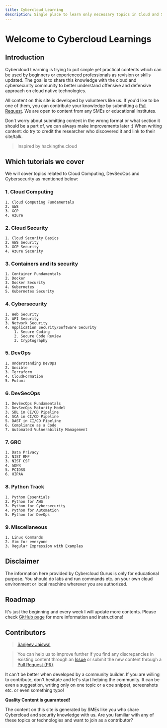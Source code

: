 ```yaml
---
title: Cybercloud Learning
description: Single place to learn only necessary topics in Cloud and Security
---
```


# Welcome to Cybercloud Learnings
## Introduction
Cybercloud Learning is trying to put simple yet practical contents which can be used by beginners or experienced  professionals as revision or skills updated. The goal is to share this knowledge with the cloud and cybersecurity community to better understand offensive and defensive approach on cloud native technologies.

All content on this site is developed by volunteers like us. If you'd like to be one of them, you can contribute your knowledge by submitting a [Pull Request](https://github.com/jassics/CybercloudLearning/pulls). We are open to content from any SMEs or educational institutes. 

Don't worry about submitting content in the wrong format or what section it should be a part of, we can always make improvements later :) When writing content: do try to credit the researcher who discovered it and link to their site/talk.

> Inspired by hackingthe.cloud


## Which tutorials we cover
We will cover topics related to Cloud Computing, DevSecOps and Cybersecurity as mentioned below:

### 1. Cloud Computing
    1. Cloud Computing Fundamentals
    2. AWS
    3. GCP
    4. Azure
### 2. Cloud Security
    1. Cloud Security Basics
    2. AWS Security
    3. GCP Security
    4. Azure Security
### 3. Containers and its security
    1. Container Fundamentals
    2. Docker
    3. Docker Security
    4. Kubernetes
    5. Kubernetes Security
### 4. Cybersecurity
    1. Web Security
    2. API Security
    3. Network Security
    4. Application Security/Software Security
        1. Secure Coding
        2. Secure Code Review
        3. Cryptography
### 5. DevOps
    1. Understanding DevOps
    2. Ansible
    3. Terraform
    4. CloudFormation
    5. Pulumi
### 6. DevSecOps
    1. DevSecOps Fundamentals
    2. DevSecOps Maturity Model
    3. SDL in CI/CD Pipeline
    4. SCA in CI/CD Pipeline
    5. DAST in CI/CD Pipeline
    6. Compliance as a Code
    7. Automated Vulnerability Management
### 7. GRC
    1. Data Privacy
    2. NIST RMF
    3. NIST CSF
    4. GDPR
    5. PCIDSS
    6. HIPAA
### 8. Python Track
    1. Python Essentials
    2. Python for AWS
    3. Python for Cybersecurity
    4. Python for Automation
    5. Python for DevOps
### 9. Miscellaneous
    1. Linux Commands
    2. Vim for everyone
    3. Regular Expression with Examples

## Disclaimer
The information here provided by Cybercloud Gurus is only for educational purpose.
You should do labs and run commands etc. on your own cloud environment or local machine wherever you are authorized.

## Roadmap
It's just the beginning and every week I will update more contents.
Please check [GitHub page](https://github.com/jassics/CybercloudLearning) for more information and instructions!


## Contributors
> [Sanjeev Jaiswal](https://www.twitter.com/jassics)

> You can help us to improve further if you find any discrepancies in existing content through an [Issue](https://github.com/jassics/CybercloudLearning/issues) or submit the new content through a [Pull Request (PR)](https://github.com/jassics/CybercloudLearning/pulls).

It can't be better when developed by a community builder. If you are willing to contribute, don't hesitate and let's start helping the community.
It can be even a suggestion, writing only on one topic or a coe snippet, screenshots etc. or even something typo!

**Quality Content is guaranteed!**

The content on this site is generated by SMEs like you who share Cybercloud and security knowledge with us.
Are you familiar with any of these topics or technologies and want to join as a contributor? 

